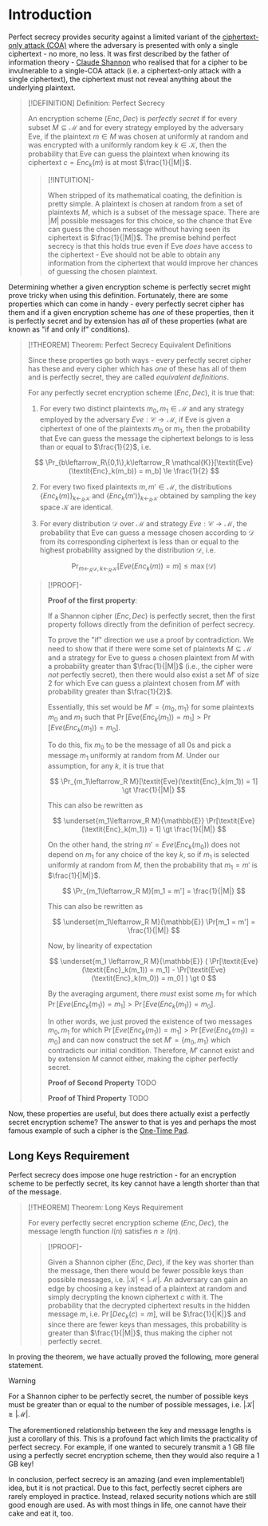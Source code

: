 # Introduction

Perfect secrecy provides security against a limited variant of the [ciphertext-only attack (COA)](Notes/Cryptography/Private-Key%20Cryptography/Security%20Definitions/Ciphertext-Only%20Attack%20(COA)/index.md) where the adversary is presented with only a single ciphertext - no more, no less. It was first described by the father of information theory - [Claude Shannon](https://en.wikipedia.org/wiki/Claude_Shannon) who realised that for a cipher to be invulnerable to a single-COA attack (i.e. a ciphertext-only attack with a single ciphertext), the ciphertext must not reveal anything about the underlying plaintext.

>[!DEFINITION] Definition: Perfect Secrecy
>
>An encryption scheme $(\textit{Enc}, \textit{Dec})$ is *perfectly secret* if for every subset $M \subseteq \mathcal{M}$ and for every strategy employed by the adversary Eve, if the plaintext $m \in M$ was chosen at uniformly at random and was encrypted with a uniformly random key $k \in \mathcal{K}$, then the probability that Eve can guess the plaintext when knowing its ciphertext $c = \textit{Enc}_k(m)$ is at most $\frac{1}{|M|}$.
>
>>[!INTUITION]-
>>
>>When stripped of its mathematical coating, the definition is pretty simple. A plaintext is chosen at random from a set of plaintexts $M$, which is a subset of the message space. There are $|M|$ possible messages for this choice, so the chance that Eve can guess the chosen message without having seen its ciphertext is $\frac{1}{|M|}$. The premise behind perfect secrecy is that this holds true even if Eve *does* have access to the ciphertext - Eve should not be able to obtain any information from the ciphertext that would improve her chances of guessing the chosen plaintext.
>>
>

Determining whether a given encryption scheme is perfectly secret might prove tricky when using this definition. Fortunately, there are some properties which can come in handy - every perfectly secret cipher has them and if a given encryption scheme has *one* of these properties, then it is perfectly secret and by extension has *all* of these properties (what are known as "if and only if" conditions).

>[!THEOREM] Theorem: Perfect Secrecy Equivalent Definitions
>
>Since these properties go both ways - every perfectly secret cipher has these and every cipher which has *one* of these has all of them and is perfectly secret, they are called *equivalent definitions*.
>
>For any perfectly secret encryption scheme $(\textit{Enc},\textit{Dec})$, it is true that:
>
>1. For every two distinct plaintexts $m_0, m_1 \in \mathcal{M}$ and any strategy employed by the adversary $\textit{Eve}: \mathcal{C} \to \mathcal{M}$, if Eve is given a ciphertext of one of the plaintexts $m_0$ or $m_1$, then the probability that Eve can guess the message the ciphertext belongs to is less than or equal to $\frac{1}{2}$, i.e.
>
>$$
>\Pr_{b\leftarrow_R\{0,1\},k\leftarrow_R \mathcal{K}}[\textit{Eve}(\textit{Enc}_k(m_b)) = m_b] \le \frac{1}{2}
>$$
>
>2. For every two fixed plaintexts $m,m' \in \mathcal{M}$, the distributions $\{\textit{Enc}_k(m)\}_{k\leftarrow_R \mathcal{K}}$ and $\{\textit{Enc}_k(m')\}_{k\leftarrow_R \mathcal{K}}$ obtained by sampling the key space $\mathcal{K}$ are identical.
>
>3. For every distribution $\mathcal{D}$ over $\mathcal{M}$ and strategy $\textit{Eve}: \mathcal{C} \to \mathcal{M}$, the probability that Eve can guess a message chosen according to $\mathcal{D}$ from its corresponding ciphertext is less than or equal to the highest probability assigned by the distribution $\mathcal{D}$, i.e.
>
>$$
>\Pr_{m\leftarrow_R \mathcal{D}, k\leftarrow_R \mathcal{K}}[\textit{Eve}(\textit{Enc}_k(m)) = m] \le \max(\mathcal{D})
>$$
>
>>[!PROOF]-
>>
>>**Proof of the first property**:
>>
>>If a Shannon cipher $(\textit{Enc}, \textit{Dec})$ is perfectly secret, then the first property follows directly from the definition of perfect secrecy.
>>
>>To prove the "if" direction we use a proof by contradiction. We need to show that if there were some set of plaintexts $M \subseteq \mathcal{M}$ and a strategy for Eve to guess a chosen plaintext from $M$ with a probability greater than $\frac{1}{|M|}$ (i.e., the cipher were *not* perfectly secret), then there would also exist a set $M'$ of size 2 for which Eve can guess a plaintext chosen from $M'$ with probability greater than $\frac{1}{2}$.
>>
>>Essentially, this set would be $M' = \{m_0,m_1\}$ for some plaintexts $m_0$ and $m_1$ such that $\Pr[\textit{Eve}(\textit{Enc}_k(m_1)) = m_1] \gt \Pr[\textit{Eve}(\textit{Enc}_k(m_1)) = m_0]$. 
>>
>>To do this, fix $m_0$ to be the message of all 0s and pick a message $m_1$ uniformly at random from $M$. Under our assumption, for any $k$, it is true that
>>
>>$$
>>\Pr_{m_1\leftarrow_R M}[\textit{Eve}(\textit{Enc}_k(m_1)) = 1] \gt \frac{1}{|M|}
>>$$
>>
>>This can also be rewritten as
>>
>>$$
>>\underset{m_1\leftarrow_R M}{\mathbb{E}} \Pr[\textit{Eve}(\textit{Enc}_k(m_1)) = 1] \gt \frac{1}{|M|}
>>$$
>>
>>On the other hand, the string $m' = \textit{Eve}(\textit{Enc}_k(m_0))$ does not depend on $m_1$ for any choice of the key $k$, so if $m_1$ is selected uniformly at random from $M$, then the probability that $m_1 = m'$ is $\frac{1}{|M|}$.
>>
>>$$
>>\Pr_{m_1\leftarrow_R M}[m_1 = m'] = \frac{1}{|M|}
>>$$
>>
>>This can also be rewritten as
>>
>>$$
>>\underset{m_1\leftarrow_R M}{\mathbb{E}} \Pr[m_1 = m'] = \frac{1}{|M|}
>>$$
>>
>>Now, by linearity of expectation
>>
>>$$
>>\underset{m_1 \leftarrow_R M}{\mathbb{E}} ( \Pr[\textit{Eve}(\textit{Enc}_k(m_1)) = m_1] - \Pr[\textit{Eve}(\textit{Enc}_k(m_0)) = m_0] ) \gt 0
>>$$
>>
>>By the averaging argument, there *must* exist some $m_1$ for which $\Pr[\textit{Eve}(\textit{Enc}_k(m_1)) = m_1] \gt \Pr[\textit{Eve}(\textit{Enc}_k(m_1)) = m_0]$. 
>>
>>In other words, we just proved the existence of two messages $m_0,m_1$ for which $\Pr[\textit{Eve}(\textit{Enc}_k(m_1)) = m_1] \gt \Pr[\textit{Eve}(\textit{Enc}_k(m_1)) = m_0]$ and can now construct the set $M' = \{m_0,m_1\}$ which contradicts our initial condition. Therefore, $M'$ cannot exist and by extension $M$ cannot either, making the cipher perfectly secret.
>>
>>**Proof of Second Property**
>>TODO
>>
>>**Proof of Third Property**
>>TODO
>>
>

Now, these properties are useful, but does there actually exist a perfectly secret encryption scheme? The answer to that is yes and perhaps the most famous example of such a cipher is the [One-Time Pad](One-Time%20Pad.md). 

## Long Keys Requirement

Perfect secrecy does impose one huge restriction - for an encryption scheme to be perfectly secret, its key cannot have a length shorter than that of the message. 

>[!THEOREM] Theorem: Long Keys Requirement
>
>For every perfectly secret encryption scheme $(\textit{Enc},\textit{Dec})$, the message length function $l(n)$ satisfies $n \ge l(n)$.
>
>>[!PROOF]-
>>
>>Given a Shannon cipher $(\textit{Enc}, \textit{Dec})$, if the key was shorter than the message, then there would be fewer possible keys than possible messages, i.e. $|\mathcal{K}| \lt |\mathcal{M}|$. An adversary can gain an edge by choosing a key instead of a plaintext at random and simply decrypting the known ciphertext $c$ with it. The probability that the decrypted ciphertext results in the hidden message $m$, i.e. $\Pr[\textit{Dec}_k(c) = m]$, will be $\frac{1}{|K|}$ and since there are fewer keys than messages, this probability is greater than $\frac{1}{|M|}$, thus making the cipher not perfectly secret.
>>
>

In proving the theorem, we have actually proved the following, more general statement.

>[!WARNING]
>
>For a Shannon cipher to be perfectly secret, the number of possible keys must be greater than or equal to the number of possible messages, i.e. $|\mathcal{K}| \ge |\mathcal{M}|$.
>

The aforementioned relationship between the key and message lengths is just a corollary of this. This is a profound fact which limits the practicality of perfect secrecy. For example, if one wanted to securely transmit a 1 GB file using a perfectly secret encryption scheme, then they would also require a 1 GB key!

In conclusion, perfect secrecy is an amazing (and even implementable!) idea, but it is not practical. Due to this fact, perfectly secret ciphers are rarely employed in practice. Instead, relaxed security notions which are still good enough are used. As with most things in life, one cannot have their cake and eat it, too.